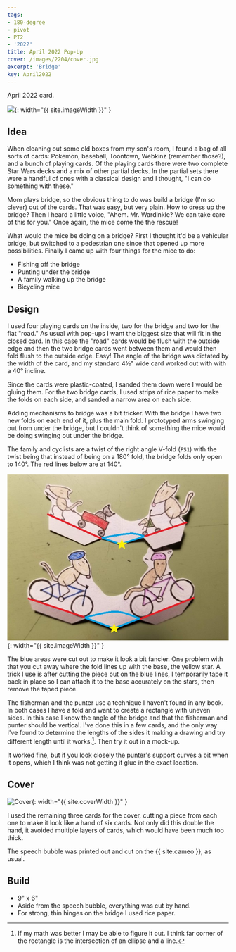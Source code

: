 ```yaml
---
tags:
- 180-degree
- pivot
- PT2
- '2022'
title: April 2022 Pop-Up
cover: /images/2204/cover.jpg
excerpt: 'Bridge'
key: April2022
---
```

April 2022 card.

![]({{site.baseurl}}/images/2204/22April.gif){: width="{{ site.imageWidth }}" }

## Idea

When cleaning out some old boxes from my son's room, I found a bag of all sorts of cards: Pokemon, baseball, Toontown, Webkinz (remember those?), and a bunch of playing cards. Of the playing cards there were two complete Star Wars decks and a mix of other partial decks. In the partial sets there were a handful of ones with a classical design and I thought, "I can do something with these."

Mom plays bridge, so the obvious thing to do was build a bridge (I'm so clever) out of the cards. That was easy, but very plain. How to dress up the bridge? Then I heard a little voice, "Ahem. Mr. Wardinkle? We can take care of this for you." Once again, the mice come the the rescue!

What would the mice be doing on a bridge? First I thought it'd be a vehicular bridge, but switched to a pedestrian one since that opened up more possibilities. Finally I came up with four things for the mice to do:

* Fishing off the bridge
* Punting under the bridge
* A family walking up the bridge
* Bicycling mice

## Design

I used four playing cards on the inside, two for the bridge and two for the flat "road." As usual with pop-ups I want the biggest size that will fit in the closed card. In this case the "road" cards would be flush with the outside edge and then the two bridge cards went between them and would then fold flush to the outside edge. Easy! The angle of the bridge was dictated by the width of the card, and my standard 4&frac12;" wide card worked out with with a 40&deg; incline.

Since the cards were plastic-coated, I sanded them down were I would be gluing them. For the two bridge cards, I used strips of rice paper to make the folds on each side, and sanded a narrow area on each side.

Adding mechanisms to bridge was a bit tricker. With the bridge I have two new folds on each end of it, plus the main fold. I prototyped arms swinging out from under the bridge, but I couldn't think of something the mice would be doing swinging out under the bridge.

The family and cyclists are a twist of the right angle V-fold (`FS1`) with the twist being that instead of being on a 180&deg; fold, the bridge folds only open to 140&deg;. The red lines below are at 140&deg;.

![mice](/images/2204/fold.jpg){: width="{{ site.imageWidth }}" }

The blue areas were cut out to make it look a bit fancier. One problem with that you cut away where the fold lines up with the base, the yellow star. A trick I use is after cutting the piece out on the blue lines, I temporarily tape it back in place so I can attach it to the base accurately on the stars, then remove the taped piece.

The fisherman and the punter use a technique I haven't found in any book. In both cases I have a fold and want to create a rectangle with uneven sides. In this case I know the angle of the bridge and that the fisherman and punter should be vertical. I've done this in a few cards, and the only way I've found to determine the lengths of the sides it making a drawing and try different length until it works.[^1]. Then try it out in a mock-up.

It worked fine, but if you look closely the punter's support curves a bit when it opens, which I think was not getting it glue in the exact location.

[^1]: If my math was better I may be able to figure it out. I think far corner of the rectangle is the intersection of an ellipse and a line.

## Cover

![Cover]({{site.baseurl}}{{page.cover}}){: width="{{ site.coverWidth }}" }

I used the remaining three cards for the cover, cutting a piece from each one to make it look like a hand of six cards. Not only did this double the hand, it avoided multiple layers of cards, which would have been much too thick.

The speech bubble was printed out and cut on the {{ site.cameo }}, as usual.

## Build

* 9" x 6"
* Aside from the speech bubble, everything was cut by hand.
* For strong, thin hinges on the bridge I used rice paper.
